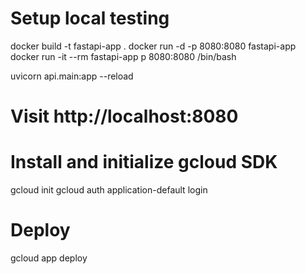 # Setup local testing

docker build -t fastapi-app .
docker run -d -p 8080:8080 fastapi-app
docker run -it --rm fastapi-app p 8080:8080 /bin/bash

uvicorn api.main:app --reload
# Visit http://localhost:8080


# Install and initialize gcloud SDK
gcloud init
gcloud auth application-default login

# Deploy
gcloud app deploy